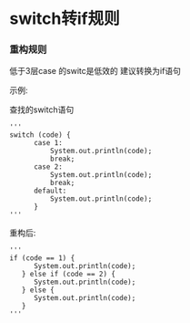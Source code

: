 # switch转if规则
### 重构规则 
低于3层case 的switc是低效的 建议转换为if语句


示例:

查找的switch语句 
    
    '''
    switch (code) {
          case 1:
              System.out.println(code);
              break;
          case 2:
              System.out.println(code);
              break;
          default:
              System.out.println(code);
          }
    '''


重构后:
    
    '''
    if (code == 1) {
          System.out.println(code);
       } else if (code == 2) {
          System.out.println(code);
       } else {
          System.out.println(code);
       }
    '''